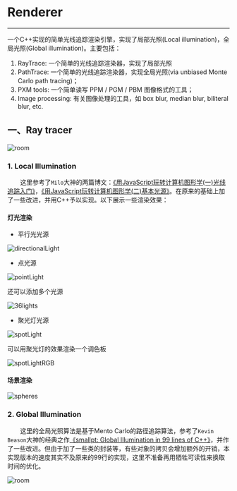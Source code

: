 # Renderer
---
  一个C++实现的简单光线追踪渲染引擎，实现了局部光照(Local illumination)，全局光照(Global illumination)。主要包括：
  1. RayTrace:  一个简单的光线追踪渲染器，实现了局部光照
  2. PathTrace: 一个简单的光线追踪渲染器，实现全局光照(via unbiased Monte Carlo path tracing)；
  3. PXM tools: 一个简单读写 PPM / PGM / PBM 图像格式的工具；
  4. Image processing: 有关图像处理的工具，如 box blur, median blur, biliteral blur, etc.
  
## 一、Ray tracer
![room](https://github.com/zhangpiu/Renderer/blob/master/pictures/room8h10000x4sample.png "room")

### 1. Local Illumination
&emsp; &ensp; 这里参考了`Milo`大神的两篇博文：[《用JavaScript玩转计算机图形学(一)光线追踪入门》](http://www.cnblogs.com/miloyip/archive/2010/03/29/1698953.html)，[《用JavaScript玩转计算机图形学(二)基本光源》](http://www.cnblogs.com/miloyip/archive/2010/04/02/1702768.html)。在原来的基础上加了一些改进，并用C++予以实现。以下展示一些渲染效果：

#### 灯光渲染
* 平行光光源

![directionalLight](https://github.com/zhangpiu/Renderer/blob/master/pictures/directionalLight.png "Directional light")

* 点光源

![pointLight](https://github.com/zhangpiu/Renderer/blob/master/pictures/pointLight.png "Point light")


还可以添加多个光源

![36lights](https://github.com/zhangpiu/Renderer/blob/master/pictures/36lights.png "36 lights")

* 聚光灯光源

![spotLight](https://github.com/zhangpiu/Renderer/blob/master/pictures/spotLight.png "Spot light")


可以用聚光灯的效果渲染一个调色板

![spotLightRGB](https://github.com/zhangpiu/Renderer/blob/master/pictures/spotLightRGB.png "RGB")


#### 场景渲染

![spheres](https://github.com/zhangpiu/Renderer/blob/master/pictures/spheres.png "Spheres")


### 2. Global Illumination

&emsp; &ensp; 这里的全局光照算法是基于Mento Carlo的路径追踪算法，参考了`Kevin Beason`大神的经典之作[《smallpt: Global Illumination in 99 lines of C++》](http://www.kevinbeason.com/smallpt/)，并作了一些改进。但由于加了一些类的封装等，有些对象的拷贝会增加额外的开销，本实现版本的速度其实不及原来的99行的实现，这里不准备再用牺牲可读性来换取时间的优化。

![room](https://github.com/zhangpiu/Renderer/blob/master/pictures/room8h10000x4sample.png "room")


